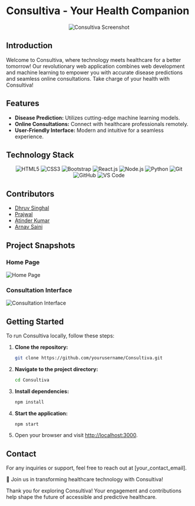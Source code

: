 # Consultiva - Your Health Companion

<p align="center">
  <img src="screenshot.png" alt="Consultiva Screenshot">
</p>

## Introduction

Welcome to Consultiva, where technology meets healthcare for a better tomorrow! Our revolutionary web application combines web development and machine learning to empower you with accurate disease predictions and seamless online consultations. Take charge of your health with Consultiva!

## Features

- **Disease Prediction:** Utilizes cutting-edge machine learning models.
- **Online Consultations:** Connect with healthcare professionals remotely.
- **User-Friendly Interface:** Modern and intuitive for a seamless experience.

## Technology Stack

<div align="center">
  <img src="https://img.shields.io/badge/HTML5-E34F26?logo=html5&logoColor=white&style=flat" alt="HTML5">
  <img src="https://img.shields.io/badge/CSS3-1572B6?logo=css3&logoColor=white&style=flat" alt="CSS3">
  <img src="https://img.shields.io/badge/Bootstrap-563D7C?logo=bootstrap&logoColor=white&style=flat" alt="Bootstrap">
  <img src="https://img.shields.io/badge/React.js-61DAFB?logo=react&logoColor=white&style=flat" alt="React.js">
  <img src="https://img.shields.io/badge/Node.js-339933?logo=node.js&logoColor=white&style=flat" alt="Node.js">
  <img src="https://img.shields.io/badge/Python-3776AB?logo=python&logoColor=white&style=flat" alt="Python">
  <img src="https://img.shields.io/badge/Git-F05032?logo=git&logoColor=white&style=flat" alt="Git">
  <img src="https://img.shields.io/badge/GitHub-181717?logo=github&logoColor=white&style=flat" alt="GitHub">
  <img src="https://img.shields.io/badge/VS%20Code-007ACC?logo=visualstudiocode&logoColor=white&style=flat" alt="VS Code">
</div>

## Contributors

- [Dhruv Singhal](https://github.com/Dhruv-Singhal-15)
- [Prajwal](https://github.com/prajwal26dec02)
- [Atinder Kumar](https://github.com/atinder11)
- [Arnav Saini](https://github.com/arnav0511)

## Project Snapshots

### Home Page
![Home Page](path_to_homepage_screenshot)

### Consultation Interface
![Consultation Interface](path_to_consultation_interface_screenshot)

## Getting Started

To run Consultiva locally, follow these steps:

1. **Clone the repository:**

    ```bash
    git clone https://github.com/yourusername/Consultiva.git
    ```

2. **Navigate to the project directory:**

    ```bash
    cd Consultiva
    ```

3. **Install dependencies:**

    ```bash
    npm install
    ```

4. **Start the application:**

    ```bash
    npm start
    ```

5. Open your browser and visit [http://localhost:3000](http://localhost:3000).

## Contact

For any inquiries or support, feel free to reach out at [your_contact_email].

🚀 Join us in transforming healthcare technology with Consultiva!

Thank you for exploring Consultiva! Your engagement and contributions help shape the future of accessible and predictive healthcare.
